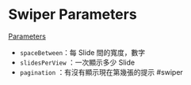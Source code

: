 # Swiper Parameters
[Parameters](https://swiperjs.com/swiper-api#parameters)

- `spaceBetween`：每 Slide 間的寬度，數字
- `slidesPerView` ：一次顯示多少 Slide
- `pagination` ：有沒有顯示現在第幾張的提示
#swiper